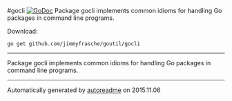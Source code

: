 #gocli [![GoDoc](https://godoc.org/github.com/jimmyfrasche/goutil/gocli?status.png)](https://godoc.org/github.com/jimmyfrasche/goutil/gocli)
Package gocli implements common idioms for handling Go packages in command line programs.

Download:
```shell
go get github.com/jimmyfrasche/goutil/gocli
```

* * *
Package gocli implements common idioms for handling Go packages in
command line programs.



* * *
Automatically generated by [autoreadme](https://github.com/jimmyfrasche/autoreadme) on 2015.11.06
